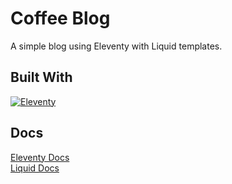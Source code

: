 # Coffee Blog

A simple blog using Eleventy with Liquid templates.

## Built With

[![Eleventy](https://img.shields.io/badge/Eleventy-black?logo=eleventy)](#)  

## Docs

[Eleventy Docs](https://www.11ty.dev/docs/)  
[Liquid Docs](https://shopify.github.io/liquid/)  

